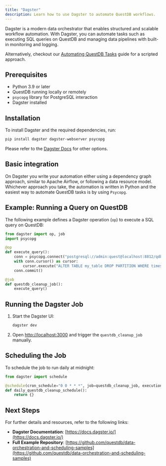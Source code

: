 ```yaml
---
title: "Dagster"
description: Learn how to use Dagster to automate QuestDB workflows.
---
```


Dagster is a modern data orchestrator that enables structured and scalable workflow automation. With Dagster, you can automate tasks such as executing SQL queries on QuestDB and managing data pipelines with built-in monitoring and logging.

Alternatively, checkout our [Automating QuestDB Tasks](/docs/operations/task-automation/) guide for a scripted approach.

## Prerequisites

- Python 3.9 or later
- QuestDB running locally or remotely
- `psycopg` library for PostgreSQL interaction
- Dagster installed

## Installation

To install Dagster and the required dependencies, run:

```bash
pip install dagster dagster-webserver psycopg
```

Please refer to the [Dagster Docs](https://docs.dagster.io/getting-started/installation) for other options.

## Basic integration

On Dagster you write your automation either using a dependency graph approach, similar to Apache Airflow, or following
a data resource model. Whichever approach you take, the automation is written in Python and the easiest way to automate
QuestDB tasks is by using `Psycopg`.


## Example: Running a Query on QuestDB

The following example defines a Dagster operation (`op`) to execute a SQL query on QuestDB:

```python
from dagster import op, job
import psycopg

@op
def execute_query():
    conn = psycopg.connect("postgresql://admin:quest@localhost:8812/qdb")
    with conn.cursor() as cursor:
        cursor.execute("ALTER TABLE my_table DROP PARTITION WHERE timestamp < dateadd('d', -30, now());")
    conn.commit()

@job
def questdb_cleanup_job():
    execute_query()
```

## Running the Dagster Job

1. Start the Dagster UI:
   ```bash
   dagster dev
   ```
2. Open [http://localhost:3000](http://localhost:3000) and trigger the `questdb_cleanup_job` manually.

## Scheduling the Job

To schedule the job to run daily at midnight:

```python
from dagster import schedule

@schedule(cron_schedule="0 0 * * *", job=questdb_cleanup_job, execution_timezone="UTC")
def daily_questdb_cleanup_schedule():
    return {}
```

## Next Steps

For further details and resources, refer to the following links:

- **Dagster Documentation**: [https://docs.dagster.io/](https://docs.dagster.io/)
- **Full Example Repository**: [https://github.com/questdb/data-orchestration-and-scheduling-samples](https://github.com/questdb/data-orchestration-and-scheduling-samples)









